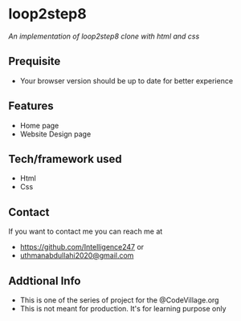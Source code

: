 # loop2step8
*An implementation of loop2step8 clone with html and css*
## Prequisite
- Your browser version should be up to date for better experience
## Features
- Home page
- Website Design page
## Tech/framework used
- Html
- Css
## Contact
If you want to contact me you can reach me at
- https://github.com/Intelligence247 or
- uthmanabdullahi2020@gmail.com
## Addtional Info
- This is one of the series of project for the @CodeVillage.org
- This is not meant for production. It's for learning purpose only
